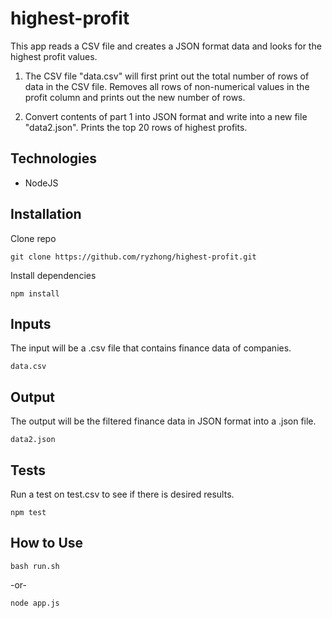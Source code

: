 # highest-profit

This app reads a CSV file and creates a JSON format data and looks for the highest profit values.

1. The CSV file "data.csv" will first print out the total number of rows of data in the CSV file.
Removes all rows of non-numerical values in the profit column and prints out the new number of rows.

2. Convert contents of part 1 into JSON format and write into a new file "data2.json".
Prints the top 20 rows of highest profits.

## Technologies

- NodeJS

## Installation

Clone repo

```
git clone https://github.com/ryzhong/highest-profit.git
```

Install dependencies

```
npm install
```

## Inputs

The input will be a .csv file that contains finance data of companies.

```
data.csv
```

## Output

The output will be the filtered finance data in JSON format into a .json file.

```
data2.json
```

## Tests

Run a test on test.csv to see if there is desired results.

```
npm test
```

## How to Use

```
bash run.sh
```

-or-

```
node app.js
```

